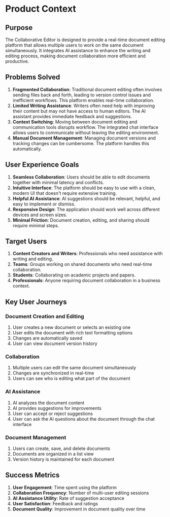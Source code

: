 # Product Context

## Purpose
The Collaborative Editor is designed to provide a real-time document editing platform that allows multiple users to work on the same document simultaneously. It integrates AI assistance to enhance the writing and editing process, making document collaboration more efficient and productive.

## Problems Solved
1. **Fragmented Collaboration**: Traditional document editing often involves sending files back and forth, leading to version control issues and inefficient workflows. This platform enables real-time collaboration.
2. **Limited Writing Assistance**: Writers often need help with improving their content but may not have access to human editors. The AI assistant provides immediate feedback and suggestions.
3. **Context Switching**: Moving between document editing and communication tools disrupts workflow. The integrated chat interface allows users to communicate without leaving the editing environment.
4. **Manual Document Management**: Managing document versions and tracking changes can be cumbersome. The platform handles this automatically.

## User Experience Goals
1. **Seamless Collaboration**: Users should be able to edit documents together with minimal latency and conflicts.
2. **Intuitive Interface**: The platform should be easy to use with a clean, modern UI that doesn't require extensive training.
3. **Helpful AI Assistance**: AI suggestions should be relevant, helpful, and easy to implement or dismiss.
4. **Responsive Design**: The application should work well across different devices and screen sizes.
5. **Minimal Friction**: Document creation, editing, and sharing should require minimal steps.

## Target Users
1. **Content Creators and Writers**: Professionals who need assistance with writing and editing.
2. **Teams**: Groups working on shared documents who need real-time collaboration.
3. **Students**: Collaborating on academic projects and papers.
4. **Professionals**: Anyone requiring document collaboration in a business context.

## Key User Journeys

### Document Creation and Editing
1. User creates a new document or selects an existing one
2. User edits the document with rich text formatting options
3. Changes are automatically saved
4. User can view document version history

### Collaboration
1. Multiple users can edit the same document simultaneously
2. Changes are synchronized in real-time
3. Users can see who is editing what part of the document

### AI Assistance
1. AI analyzes the document content
2. AI provides suggestions for improvements
3. User can accept or reject suggestions
4. User can ask the AI questions about the document through the chat interface

### Document Management
1. Users can create, save, and delete documents
2. Documents are organized in a list view
3. Version history is maintained for each document

## Success Metrics
1. **User Engagement**: Time spent using the platform
2. **Collaboration Frequency**: Number of multi-user editing sessions
3. **AI Assistance Utility**: Rate of suggestion acceptance
4. **User Satisfaction**: Feedback and ratings
5. **Document Quality**: Improvement in document quality over time
